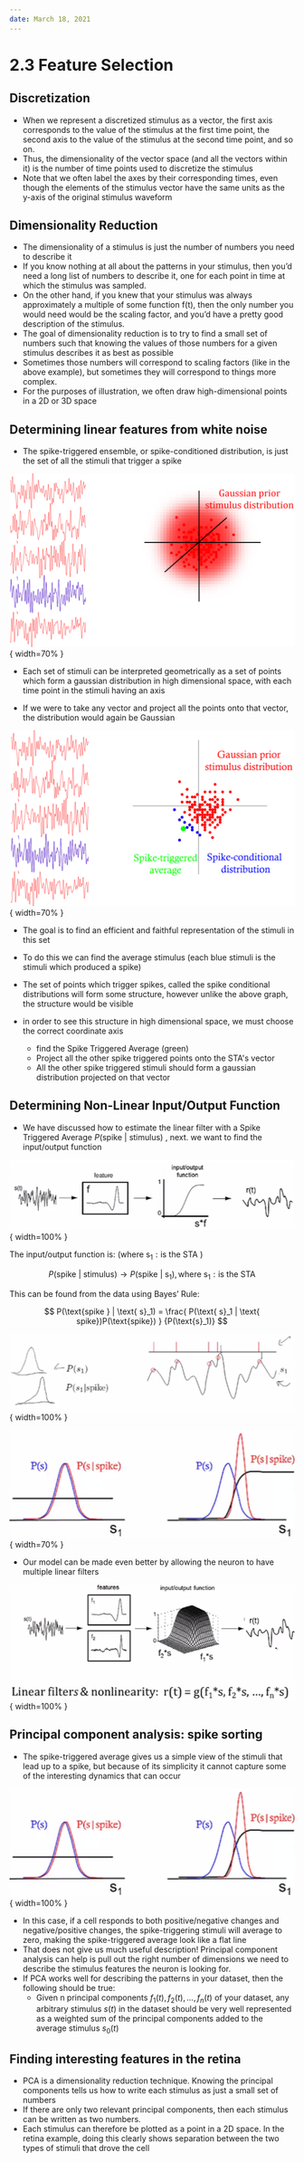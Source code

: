 ```yaml
---
date: March 18, 2021
---
```

# 2.3 Feature Selection

## Discretization

- When we represent a discretized stimulus as a vector, the first axis corresponds to the value of the stimulus at the first time point, the second axis to the value of the stimulus at the second time point, and so on.
- Thus, the dimensionality of the vector space (and all the vectors within it) is the number of time points used to discretize the stimulus
- Note that we often label the axes by their corresponding times, even though the elements of the stimulus vector have the same units as the y-axis of the original stimulus waveform

## Dimensionality Reduction

- The dimensionality of a stimulus is just the number of numbers you need to describe it
- If you know nothing at all about the patterns in your stimulus, then you’d need a long list of numbers to describe it, one for each point in time at which the stimulus was sampled.
- On the other hand, if you knew that your stimulus was always approximately a multiple of some function f(t), then the only number you would need would be the scaling factor, and you’d have a pretty good description of the stimulus.
- The goal of dimensionality reduction is to try to find a small set of numbers such that knowing the values of those numbers for a given stimulus describes it as best as possible
- Sometimes those numbers will correspond to scaling factors (like in the above example), but sometimes they will correspond to things more complex.
- For the purposes of illustration, we often draw high-dimensional points in a 2D or 3D space

## Determining linear features from white noise

- The spike-triggered ensemble, or spike-conditioned distribution, is just the set of all the stimuli that trigger a spike

![](img/2.3.1.png#center){ width=70% }

- Each set of stimuli can be interpreted geometrically as a set of points which form a gaussian distribution in high dimensional space, with each time point in the stimuli having an axis

- If we were to take any vector and project all the points onto that vector, the distribution would again be Gaussian

![](img/2.3.2.png#center){ width=70% }

- The goal is to find an efficient and faithful representation of the stimuli in this set

- To do this we can find the average stimulus (each blue stimuli is the stimuli which produced a spike)
- The set of points which trigger spikes, called the spike conditional distributions will form some structure, however unlike the above graph, the structure would be visible
- in order to see this structure in high dimensional space, we must choose the correct coordinate axis
    - find the Spike Triggered Average (green)
    - Project all the other spike triggered points onto the STA's vector
    - All the other spike triggered stimuli should form a gaussian distribution projected on that vector
    

## Determining Non-Linear Input/Output Function

- We have discussed how to estimate the linear filter with a Spike Triggered Average $P(\text{spike } | \text{ stimulus})$ , next. we want to find the input/output function

![](img/2.3.3.png#center){ width=100% }

$\text{The input/output function is: (where s}_1: \text{is the STA )}$

$$
P(\text{spike } | \text{ stimulus}) \rightarrow P(\text{spike } | \text{ s}_1) , \text{where s}_1: \text{is the STA}
$$

$\text{This can be found from the data using Bayes' Rule:}$

$$
P(\text{spike } | \text{ s}_1) = \frac{ P(\text{ s}_1 | \text{ spike})P(\text{spike}) } {P(\text{s}_1)}
$$

![](img/2.3.4.png#center){ width=100% }

![](img/2.3.5.png#center){ width=70% }

- Our model can be made even better by allowing the neuron to have multiple linear filters

![](img/2.3.6.png#center){ width=100% }

## Principal component analysis: spike sorting

- The spike-triggered average gives us a simple view of the stimuli that lead up to a spike, but because of its simplicity it cannot capture some of the interesting dynamics that can occur

![](img/2.3.5.png#center){ width=100% }

- In this case, if a cell responds to both positive/negative changes and negative/positive changes, the spike-triggering stimuli will average to zero, making the spike-triggered average look like a flat line
- That does not give us much useful description! Principal component analysis can help is pull out the right number of dimensions we need to describe the stimulus features the neuron is looking for.
- If PCA works well for describing the patterns in your dataset, then the following should be true:
    - Given n principal components $f_1(t),  f_2(t), ... ,  f_n(t)$ of your dataset, any arbitrary stimulus $s(t)$ in the dataset should be very well represented as a weighted sum of the principal components added to the average stimulus $s_0(t)$

## Finding interesting features in the retina

- PCA is a dimensionality reduction technique. Knowing the principal components tells us how to write each stimulus as just a small set of numbers
- If there are only two relevant principal components, then each stimulus can be written as two numbers.
- Each stimulus can therefore be plotted as a point in a 2D space. In the retina example, doing this clearly shows separation between the two types of stimuli that drove the cell